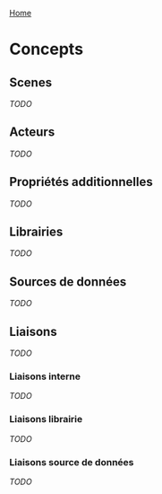 [Home](../sitemap.md)

# Concepts

## Scenes

*TODO*

## Acteurs

*TODO*

## Propriétés additionnelles

*TODO*

## Librairies

*TODO*

## Sources de données

*TODO*

## Liaisons

*TODO*

### Liaisons interne

*TODO*

### Liaisons librairie

*TODO*

### Liaisons source de données

*TODO*